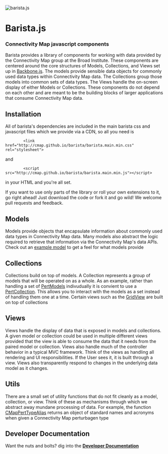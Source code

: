 ![barista.js](http://coreyflynn.github.io/Bellhop/img/cmap_broad_logo_small.png)

# **Barista.js**
### Connectivity Map javascript components

Barista provides a library of components for working with data provided by the Connectivity Map group at the Broad Institute.  These components are centered around the core structures of Models, Collections, and Views set up in [Backbone.js](http://backbonejs.org/ "Backbone").  The models provide sensible data objects for commonly used data types within Connectivity Map data.  The Collections group those models into common sets of data types.  The Views handle the on-screen display of either Models or Collections.  These components do not depend on each other and are meant to be the building blocks of larger applications that consume Connectivity Map data. 

## **Installation**
All of barista's dependencies are included in the main barista css and javascript files which we provide via a CDN, so all you need is

			<link href="http://cmap.github.io/barista/barista.main.min.css" rel="stylesheet">

and

			<script src="http://cmap.github.io/barista/barista.main.min.js"></script>

in your HTML and you're all set.

If you want to use only parts of the library or roll your own extensions to it, go right ahead!  Just download the code or fork it and go wild!  We welcome pull requests and feedback. 

## **Models**
Models provide objects that encapsulate information about commonly used data types in Connectivity Map data.  Many models also abstract the logic required to retrieve that information via the Connectivity Map's data APIs. Check out an [example model](http://cmap.github.io/barista/doc/models/CellCountModel.html "Example Model") to get a feel for what models provide

## **Collections**
Collections build on top of models.  A Collection represents a group of models that will be operated on as a whole. As an example, rather than handling a set of [PertModels](http://cmap.github.io/barista/doc/models/PertModel.html "PertModel") indivudually it is convient to use a [PertCollection](http://cmap.github.io/barista/doc/collections/PertCollection.html "PertCollection").  This allows you to interact with the models as a set instead of handling them one at a time. Certain views such as the [GridView](http://cmap.github.io/barista/doc/views/GridView.html "GridView") are built on top of collections

## **Views**
Views handle the display of data that is exposed in models and collections. A given model or collection could be used in multiple different views provided that the view is able to consume the data that it needs from the paired model or collection.  Views also handle much of the controller behavior in a typical MVC framework.  Think of the views as handling all rendering and UI responsibilities. If the User sees it, it is built through a view.  Views also transparently respond to changes in the underlying data model as it changes.   

## **Utils**
There are a small set of utility functions that do not fit cleanly as a model, collection, or view.  Think of these as mechanisms through which we abstract away mundane processing of data.  For example, the function [CMapPertTypeAlias](http://cmap.github.io/barista/doc/utils/CMapTypeAlias.html "CMapPertTypeAlias") returns an object of standard names and acronyms when given a Connectivity Map perturbagen type

## **Developer Documentation**
Want the nuts and bolts? dig into the **[Developer Documentation](http://cmap.github.io/barista/doc)**

